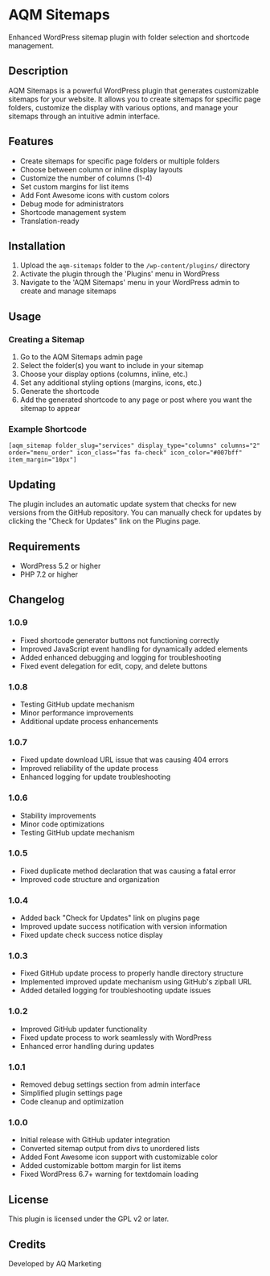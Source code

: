 # AQM Sitemaps

Enhanced WordPress sitemap plugin with folder selection and shortcode management.

## Description

AQM Sitemaps is a powerful WordPress plugin that generates customizable sitemaps for your website. It allows you to create sitemaps for specific page folders, customize the display with various options, and manage your sitemaps through an intuitive admin interface.

## Features

- Create sitemaps for specific page folders or multiple folders
- Choose between column or inline display layouts
- Customize the number of columns (1-4)
- Set custom margins for list items
- Add Font Awesome icons with custom colors
- Debug mode for administrators
- Shortcode management system
- Translation-ready

## Installation

1. Upload the `aqm-sitemaps` folder to the `/wp-content/plugins/` directory
2. Activate the plugin through the 'Plugins' menu in WordPress
3. Navigate to the 'AQM Sitemaps' menu in your WordPress admin to create and manage sitemaps

## Usage

### Creating a Sitemap

1. Go to the AQM Sitemaps admin page
2. Select the folder(s) you want to include in your sitemap
3. Choose your display options (columns, inline, etc.)
4. Set any additional styling options (margins, icons, etc.)
5. Generate the shortcode
6. Add the generated shortcode to any page or post where you want the sitemap to appear

### Example Shortcode

```
[aqm_sitemap folder_slug="services" display_type="columns" columns="2" order="menu_order" icon_class="fas fa-check" icon_color="#007bff" item_margin="10px"]
```

## Updating

The plugin includes an automatic update system that checks for new versions from the GitHub repository. You can manually check for updates by clicking the "Check for Updates" link on the Plugins page.

## Requirements

- WordPress 5.2 or higher
- PHP 7.2 or higher

## Changelog

### 1.0.9
- Fixed shortcode generator buttons not functioning correctly
- Improved JavaScript event handling for dynamically added elements
- Added enhanced debugging and logging for troubleshooting
- Fixed event delegation for edit, copy, and delete buttons

### 1.0.8
- Testing GitHub update mechanism
- Minor performance improvements
- Additional update process enhancements

### 1.0.7
- Fixed update download URL issue that was causing 404 errors
- Improved reliability of the update process
- Enhanced logging for update troubleshooting

### 1.0.6
- Stability improvements
- Minor code optimizations
- Testing GitHub update mechanism

### 1.0.5
- Fixed duplicate method declaration that was causing a fatal error
- Improved code structure and organization

### 1.0.4
- Added back "Check for Updates" link on plugins page
- Improved update success notification with version information
- Fixed update check success notice display

### 1.0.3
- Fixed GitHub update process to properly handle directory structure
- Implemented improved update mechanism using GitHub's zipball URL
- Added detailed logging for troubleshooting update issues

### 1.0.2
- Improved GitHub updater functionality
- Fixed update process to work seamlessly with WordPress
- Enhanced error handling during updates

### 1.0.1
- Removed debug settings section from admin interface
- Simplified plugin settings page
- Code cleanup and optimization

### 1.0.0
- Initial release with GitHub updater integration
- Converted sitemap output from divs to unordered lists
- Added Font Awesome icon support with customizable color
- Added customizable bottom margin for list items
- Fixed WordPress 6.7+ warning for textdomain loading

## License

This plugin is licensed under the GPL v2 or later.

## Credits

Developed by AQ Marketing

